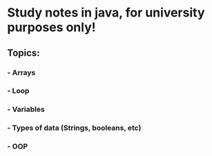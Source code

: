 # Study notes in java, for university purposes only!

## Topics: 

### - Arrays
### - Loop
### - Variables
### - Types of data (Strings, booleans, etc)
### - OOP